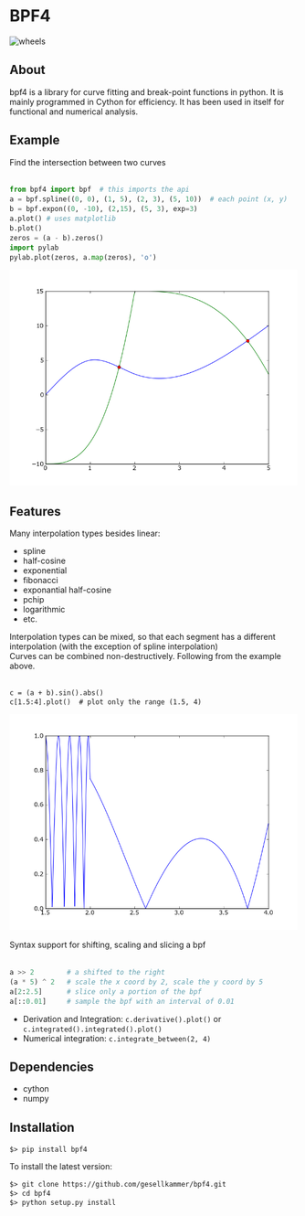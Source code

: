 BPF4
====

![wheels](https://github.com/gesellkammer/bpf4/actions/workflows/wheels.yml/badge.svg)


About
-----

bpf4 is a library for curve fitting and break-point functions in python. It is mainly programmed in Cython for efficiency. It has been used in itself for functional and numerical analysis.

Example
-------

Find the intersection between two curves

```python

from bpf4 import bpf  # this imports the api
a = bpf.spline((0, 0), (1, 5), (2, 3), (5, 10))  # each point (x, y)
b = bpf.expon((0, -10), (2,15), (5, 3), exp=3)
a.plot() # uses matplotlib
b.plot() 
zeros = (a - b).zeros()
import pylab
pylab.plot(zeros, a.map(zeros), 'o')
```
   
![1](https://github.com/gesellkammer/bpf4/raw/master/pics/zeros.png)

Features
--------

Many interpolation types besides linear:

* spline
* half-cosine
* exponential
* fibonacci
* exponantial half-cosine
* pchip
* logarithmic
* etc. 

Interpolation types can be mixed, so that each segment has a different interpolation (with the exception of spline interpolation)  
Curves can be combined non-destructively. Following from the example above.  

```pyton

c = (a + b).sin().abs()
c[1.5:4].plot()  # plot only the range (1.5, 4)

```

![2](https://github.com/gesellkammer/bpf4/raw/master/pics/sinabs.png)

Syntax support for shifting, scaling and slicing a bpf

```python

a >> 2        # a shifted to the right
(a * 5) ^ 2   # scale the x coord by 2, scale the y coord by 5
a[2:2.5]      # slice only a portion of the bpf
a[::0.01]     # sample the bpf with an interval of 0.01

```

* Derivation and Integration: `c.derivative().plot()` or `c.integrated().integrated().plot()`  
* Numerical integration: `c.integrate_between(2, 4)`  


Dependencies
------------

* cython 
* numpy

Installation
------------


    $> pip install bpf4


To install the latest version:


    $> git clone https://github.com/gesellkammer/bpf4.git
    $> cd bpf4
    $> python setup.py install


